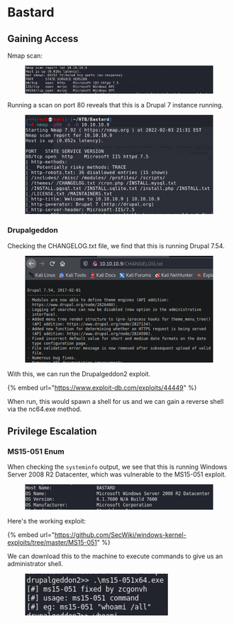 # Bastard

## Gaining Access

Nmap scan:

<figure><img src="../../../.gitbook/assets/image (24) (3).png" alt=""><figcaption></figcaption></figure>

Running a scan on port 80 reveals that this is a Drupal 7 instance running.

<figure><img src="../../../.gitbook/assets/image (53) (2).png" alt=""><figcaption></figcaption></figure>

### Drupalgeddon

Checking the CHANGELOG.txt file, we find that this is running Drupal 7.54.

<figure><img src="../../../.gitbook/assets/image (12) (3) (1).png" alt=""><figcaption></figcaption></figure>

With this, we can run the Drupalgeddon2 exploit.

{% embed url="https://www.exploit-db.com/exploits/44449" %}

When run, this would spawn a shell for us and we can gain a reverse shell via the nc64.exe method.

## Privilege Escalation

### MS15-051 Enum

When checking the `systeminfo` output, we see that this is running Windows Server 2008 R2 Datacenter, which was vulnerable to the MS15-051 exploit.

<figure><img src="../../../.gitbook/assets/image (60) (1).png" alt=""><figcaption></figcaption></figure>

Here's the working exploit:

{% embed url="https://github.com/SecWiki/windows-kernel-exploits/tree/master/MS15-051" %}

We can download this to the machine to execute commands to give us an administrator shell.

<figure><img src="../../../.gitbook/assets/image (54) (2).png" alt=""><figcaption></figcaption></figure>
